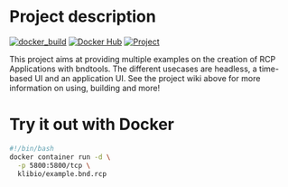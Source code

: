 # Project description

[![docker_build](https://github.com/klibio/example.bnd.rcp/actions/workflows/actions_build.yml/badge.svg)](https://github.com/klibio/example.bnd.rcp/actions/workflows/actions_build.yml)
[![Docker Hub](https://img.shields.io/badge/Docker%20Hub-example.bnd.rcp-blue)](https://hub.docker.com/repository/docker/klibio/example.bnd.rcp)
[![Project](https://img.shields.io/badge/Project-Wiki-blueviolet)](https://github.com/klibio/example.bnd.rcp/wiki)

This project aims at providing multiple examples on the creation of RCP Applications with bndtools. The different usecases are headless, a time-based UI and an application UI. See the project wiki above for more information on using, building and more!

# Try it out with Docker
```bash
#!/bin/bash
docker container run -d \
  -p 5800:5800/tcp \
  klibio/example.bnd.rcp
```
